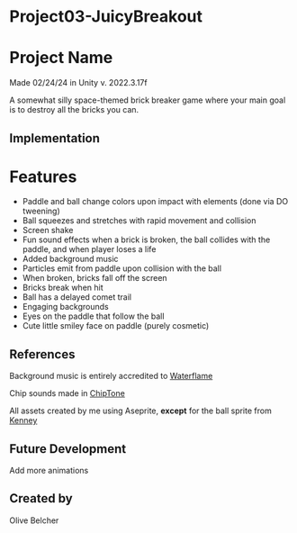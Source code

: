 # Project03-JuicyBreakout

# Project Name
Made 02/24/24 in Unity v. 2022.3.17f 

A somewhat silly space-themed brick breaker game where your main goal is to destroy all the bricks you can.

## Implementation
# Features
* Paddle and ball change colors upon impact with elements (done via DO tweening)
* Ball squeezes and stretches with rapid movement and collision
* Screen shake
* Fun sound effects when a brick is broken, the ball collides with the paddle, and when player loses a life
* Added background music
* Particles emit from paddle upon collision with the ball
* When broken, bricks fall off the screen
* Bricks break when hit
* Ball has a delayed comet trail
* Engaging backgrounds
* Eyes on the paddle that follow the ball
* Cute little smiley face on paddle (purely cosmetic)

## References
Background music is entirely accredited to [Waterflame](https://www.youtube.com/watch?v=Pb6KyewC_Vg)

Chip sounds made in [ChipTone](https://sfbgames.itch.io/chiptone)

All assets created by me using Aseprite, **except** for the ball sprite from [Kenney](https://www.kenney.nl/assets/puzzle-pack)

## Future Development
Add more animations

## Created by
Olive Belcher
